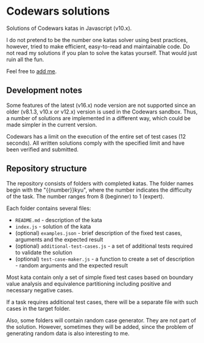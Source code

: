 # Codewars solutions

Solutions of Codewars katas in Javascript (v10.x).

I do not pretend to be the number one katas solver using best practices, however, tried to make efficient, easy-to-read and maintainable code. Do not read my solutions if you plan to solve the katas yourself. That would just ruin all the fun.

Feel free to [add me](https://www.codewars.com/users/Dirichlet).

## Development notes

Some features of the latest (v16.x) node version are not supported since an older (v8.1.3, v10.x or v12.x) version is used in the Codewars sandbox. Thus, a number of solutions are implemented in a different way, which could be made simpler in the current version.

Codewars has a limit on the execution of the entire set of test cases (12 seconds). All written solutions comply with the specified limit and have been verified and submitted.

## Repository structure

The repository consists of folders with completed katas. The folder names begin with the "{{number}}kyu", where the number indicates the difficulty of the task. The number ranges from 8 (beginner) to 1 (expert).

Each folder contains several files:

* `README.md` - description of the kata
* `index.js` - solution of the kata
* (optional) `examples.json` - brief description of the fixed test cases, arguments and the expected result
* (optional) `additional-test-cases.js` - a set of additional tests required to validate the solution
* (optional) `test-case-maker.js` - a function to create a set of description - random arguments and the expected result

Most kata contain only a set of simple fixed test cases based on boundary value analysis and equivalence partitioning including positive and necessary negative cases.

If a task requires additional test cases, there will be a separate file with such cases in the target folder.

Also, some folders will contain random case generator. They are not part of the solution. However, sometimes they will be added, since the problem of generating random data is also interesting to me.
